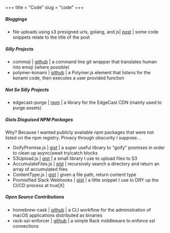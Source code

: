 +++
title = "Code"
slug = "code"
+++

##### Bloggings
- file uploads using s3 presigned urls, golang, and js| [post](posts/s3-presigned) | some code snippets relate to the title of the post

##### Silly Projects
- commoji | [github](https://github.com/gnitnuj/commoji) | a command line git wrapper that translates human into emoji (where possible)
- polymer-konami | [github](https://github.com/gnitnuj/polymer-konami) | a Polymer.js element that listens for the konami code, then executes a user provided function

##### Not So Silly Projects
- edgecast-purge | [npm](https://www.npmjs.com/package/edgecast-purge) | a library for the EdgeCast CDN (mainly used to purge assets)

##### Gists Disguised NPM Packages
Why? Because I wanted publicly available npm packages that were not listed on the npm registry. Privacy through obscurity I suppose...

- GoifyPromise.js | [gist](https://gist.github.com/gnitnuj/a7401cf383d378ffc56c93152986dded) | a super useful library to "goify" promises in order to clean up async/await try/catch blocks
- S3Upload.js | [gist](https://gist.github.com/gnitnuj/eb216ab0f687c7d9f3691f2efa7715bb) | a small library I use to upload files to S3
- AccumulateFiles.js | [gist](https://gist.github.com/gnitnuj/833bcd35413f0f90d692c7d8d5bc22c8) | recursively search a directory and return an array of accumulated files
- ContentType.js | [gist](https://gist.github.com/gnitnuj/9318fbe9eae86a6e1f7e01b7eaa28cc6) | given a file path, return content type
- Promisified Slack Webhooks | [gist](https://gist.github.com/gnitnuj/1b12b00c7993f37dc6e392623990b9e0) | a little snippet I use to DRY up the CI/CD process at true[X]

##### Open Source Contributions
- homebrew-cask | [github](https://github.com/Homebrew/homebrew-cask) | a CLI workflow for the administration of macOS applications distributed as binaries
- rack-ssl-enforcer | [github](https://github.com/tobmatth/rack-ssl-enforcer) | a simple Rack middleware to enforce ssl connections